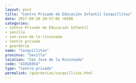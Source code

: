 ```yaml
---
layout: post
title: "Centro Privado de Educación Infantil Cosquillitas"
date: 2017-09-20 20:57:05 +0200
categories:
- Centro Privado de Educación Infantil
- sevilla
- san-jose-de-la-rinconada
- Centro privado
- guarderia
name: "Cosquillitas"
province: "Sevilla"
location: "San Jose de la Rinconada"
code: "41016954"
type: "Centro privado"
permalink: /guarderias/cosquillitas.html
---
```

